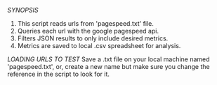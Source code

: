 *SYNOPSIS*
1. This script reads urls from 'pagespeed.txt' file.
2. Queries each url with the google pagespeed api.
3. Filters JSON results to only include desired metrics.
4. Metrics are saved to local .csv spreadsheet for analysis.


*LOADING URLS TO TEST*
Save a .txt file on your local machine named 'pagespeed.txt', or, create a new name but make sure you change the reference in the script to look for it.
